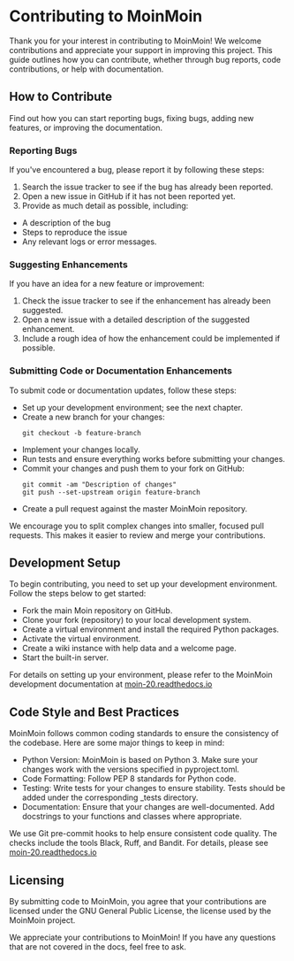 # Contributing to MoinMoin

Thank you for your interest in contributing to MoinMoin! We welcome contributions
and appreciate your support in improving this project. This guide outlines how
you can contribute, whether through bug reports, code contributions, or help with
documentation.


## How to Contribute

Find out how you can start reporting bugs, fixing bugs, adding new features, or
improving the documentation.

### Reporting Bugs

If you've encountered a bug, please report it by following these steps:

 1. Search the issue tracker to see if the bug has already been reported.
 2. Open a new issue in GitHub if it has not been reported yet.
 3. Provide as much detail as possible, including:
  - A description of the bug
  - Steps to reproduce the issue
  - Any relevant logs or error messages.

### Suggesting Enhancements

If you have an idea for a new feature or improvement:

 1. Check the issue tracker to see if the enhancement has already been suggested.
 2. Open a new issue with a detailed description of the suggested enhancement.
 3. Include a rough idea of how the enhancement could be implemented if possible.

### Submitting Code or Documentation Enhancements

To submit code or documentation updates, follow these steps:

 * Set up your development environment; see the next chapter.
 * Create a new branch for your changes:
   ```
   git checkout -b feature-branch
   ```
 * Implement your changes locally.
 * Run tests and ensure everything works before submitting your changes.
 * Commit your changes and push them to your fork on GitHub:
   ```
   git commit -am "Description of changes"
   git push --set-upstream origin feature-branch
   ```
 * Create a pull request against the master MoinMoin repository.

We encourage you to split complex changes into smaller, focused pull requests.
This makes it easier to review and merge your contributions.

## Development Setup

To begin contributing, you need to set up your development environment. Follow
the steps below to get started:

 * Fork the main Moin repository on GitHub.
 * Clone your fork (repository) to your local development system.
 * Create a virtual environment and install the required Python packages.
 * Activate the virtual environment.
 * Create a wiki instance with help data and a welcome page.
 * Start the built-in server.

For details on setting up your environment, please refer to the MoinMoin
development documentation at
[moin-20.readthedocs.io](https://moin-20.readthedocs.io/en/latest/devel/development.html#create-your-development-environment)


## Code Style and Best Practices

MoinMoin follows common coding standards to ensure the consistency of the
codebase. Here are some major things to keep in mind:

 * Python Version: MoinMoin is based on Python 3. Make sure your changes work
   with the versions specified in pyproject.toml.
 * Code Formatting: Follow PEP 8 standards for Python code.
 * Testing: Write tests for your changes to ensure stability. Tests should be
   added under the corresponding _tests directory.
 * Documentation: Ensure that your changes are well-documented. Add docstrings
   to your functions and classes where appropriate.

We use Git pre-commit hooks to help ensure consistent code quality.
The checks include the tools Black, Ruff, and Bandit. For details, please see
[moin-20.readthedocs.io](https://moin-20.readthedocs.io/en/latest/devel/development.html#install-pre-commit-hooks)


## Licensing

By submitting code to MoinMoin, you agree that your contributions are licensed
under the GNU General Public License, the license used by the MoinMoin project.

We appreciate your contributions to MoinMoin! If you have any questions that
are not covered in the docs, feel free to ask.
